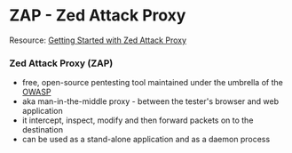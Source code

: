 # ZAP - Zed Attack Proxy

Resource: [Getting Started with Zed Attack Proxy](https://www.zaproxy.org/getting-started/)

### Zed Attack Proxy (ZAP) 
- free, open-source pentesting tool maintained under the umbrella of the [OWASP](https://owasp.org/?gclid=Cj0KCQiAg_KbBhDLARIsANx7wAxRIom1ql6JSLx-etwpvo7m7cogumEt69NVhV1xAuTDcMdEM8BYmA0aAuOGEALw_wcB)
- aka man-in-the-middle proxy - between the tester's browser and web application
- it intercept, inspect, modify and then forward packets on to the destination
- can be used as a stand-alone application and as a daemon process

